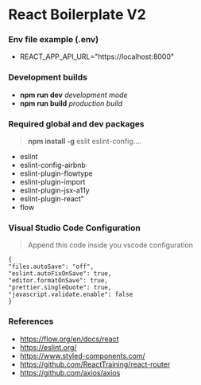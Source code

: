 # React Boilerplate V2

### Env file example (.env)

- REACT_APP_API_URL="https://localhost:8000"

### Development builds

- **npm run dev** _development mode_
- **npm run build** _production build_

### Required global and dev packages

> **npm install -g** eslit eslint-config....

- eslint
- eslint-config-airbnb
- eslint-plugin-flowtype
- eslint-plugin-import
- eslint-plugin-jsx-a11y
- eslint-plugin-react"
- flow

### Visual Studio Code Configuration

> Append this code inside you vscode configuration

```
{
"files.autoSave": "off",
"eslint.autoFixOnSave": true,
"editor.formatOnSave": true,
"prettier.singleQuote": true,
"javascript.validate.enable": false
}

```

### References

- https://flow.org/en/docs/react
- https://eslint.org/
- https://www.styled-components.com/
- https://github.com/ReactTraining/react-router
- https://github.com/axios/axios
